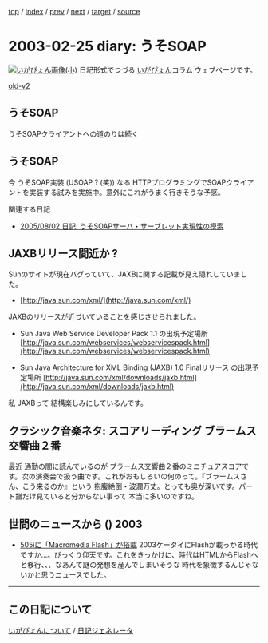 [top](https://igapyon.github.io/diary/) 
 / [index](https://igapyon.github.io/diary/2003/index.html) 
 / [prev](https://igapyon.github.io/diary/2003/ig030223.html) 
 / [next](https://igapyon.github.io/diary/2003/ig030226.html) 
 / [target](https://igapyon.github.io/diary/2003/ig030225.html) 
 / [source](https://github.com/igapyon/diary/blob/gh-pages/2003/ig030225.html.src.md) 

2003-02-25 diary: うそSOAP
=====================================================================================================
[![いがぴょん画像(小)](https://igapyon.github.io/diary/images/iga200306s.jpg "いがぴょん")](https://igapyon.github.io/diary/memo/memoigapyon.html) 日記形式でつづる [いがぴょん](https://igapyon.github.io/diary/memo/memoigapyon.html)コラム ウェブページです。

[old-v2](ig030225-orig.html)

## うそSOAP

うそSOAPクライアントへの道のりは続く


## うそSOAP

今 うそSOAP実装 (USOAP ? (笑)) なる HTTPプログラミングでSOAPクライアントを実装する試みを実施中。意外にこれがうまく行きそうな予感。

関連する日記

* [2005/08/02 日記: うそSOAPサーバ・サーブレット実現性の模索](../2005/ig050802.html)

## JAXBリリース間近か ?

Sunのサイトが現在バグっていて、JAXBに関する記載が見え隠れしていました。

* [http://java.sun.com/xml/](http://java.sun.com/xml/)

JAXBのリリースが近づいていることを感じさせられました。

* Sun Java Web Service Developer Pack 1.1 の出現予定場所
  [http://java.sun.com/webservices/webservicespack.html](http://java.sun.com/webservices/webservicespack.html)
  
* Sun Java Architecture for XML Binding (JAXB) 1.0 Finalリリース の出現予定場所
  [http://java.sun.com/xml/downloads/jaxb.html](http://java.sun.com/xml/downloads/jaxb.html)

私 JAXBって 結構楽しみにしているんです。

## クラシック音楽ネタ: スコアリーディング ブラームス交響曲２番

最近 通勤の間に読んでいるのが ブラームス交響曲２番のミニチュアスコアです。次の演奏会で扱う曲です。これがおもしろいの何のって。『ブラームスさん、こう来るのか』という 抱腹絶倒・波瀾万丈。とっても奥が深いです。パート譜だけ見ていると分からない事って 本当に多いのですね。

## 世間のニュースから () 2003

* [505iに「Macromedia Flash」が搭載](http://www.zdnet.co.jp/news/0302/24/njbt_01.html)  2003ケータイにFlashが載っかる時代ですか…。びっくり仰天です。これをきっかけに、時代はHTMLからFlashへと移行、、、なあんて謎の発想を産んでしまいそうな 時代を象徴するんじゃないかと思うニュースでした。

----------------------------------------------------------------------------------------------------

## この日記について
[いがぴょんについて](https://igapyon.github.io/diary/memo/memoigapyon.html) / [日記ジェネレータ](https://github.com/igapyon/igapyonv3)
